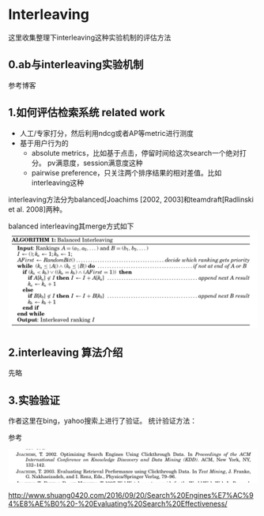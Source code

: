 # Interleaving


这里收集整理下interleaving这种实验机制的评估方法


## 0.ab与interleaving实验机制
参考博客

## 1.如何评估检索系统 related work


* 人工/专家打分，然后利用ndcg或者AP等metric进行测度
* 基于用户行为的
	* absolute metrics，比如基于点击，停留时间给这次search一个绝对打分。 pv满意度，session满意度这种
	* pairwise preference，只关注两个排序结果的相对差值。比如interleaving这种

interleaving方法分为balanced[Joachims [2002, 2003]和teamdraft[Radlinski et al. 2008]两种。

balanced interleaving其merge方式如下
![](media/15318899654075/15318934108487.jpg)






## 2.interleaving 算法介绍

先略


## 3.实验验证


作者这里在bing，yahoo搜索上进行了验证。
统计验证方法：







参考

![](media/15318899654075/15318924259128.jpg)


http://www.shuang0420.com/2016/09/20/Search%20Engines%E7%AC%94%E8%AE%B0%20-%20Evaluating%20Search%20Effectiveness/


